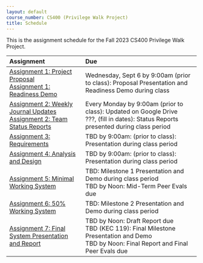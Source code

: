 ```yaml
---
layout: default
course_number: CS400 (Privilege Walk Project)
title: Schedule
---
```


This is the assignment schedule for the Fall 2023 CS400 Privilege Walk Project.

**Assignment** | **Due**
:--------------|:---------
[Assignment 1: Project Proposal](../../assign/assign01.html)<br>[Assignment 1: Readiness Demo](../../assign/assign01.html)  | Wednesday, Sept 6 by 9:00am (prior to class): Proposal Presentation and Readiness Demo during class
[Assignment 2: Weekly Journal Updates](../../assign/assign02.html)<br>[Assignment 2: Team Status Reports](../../assign/assign02.html) | Every Monday by 9:00am (prior to class): Updated on Google Drive<br> ???, (fill in dates): Status Reports presented during class period
[Assignment 3: Requirements](assign/assign03.html)                         | TBD by 9:00am: (prior to class): Presentation during class period
[Assignment 4: Analysis and Design](assign/assign04.html)                  | TBD by 9:00am: (prior to class): Presentation during class period
[Assignment 5: Minimal Working System](assign/assign05.html)               | TBD: Milestone 1 Presentation and Demo during class period<br>TBD by Noon: Mid-Term Peer Evals due
[Assignment 6: 50% Working System](assign/assign06.html)                   | TBD: Milestone 2 Presentation and Demo during class period
[Assignment 7: Final System Presentation and Report](assign/assign07.html) | TBD by Noon: Draft Report due<br>TBD (KEC 119): Final Milestone Presentation and Demo<br>TBD by Noon: Final Report and Final Peer Evals due